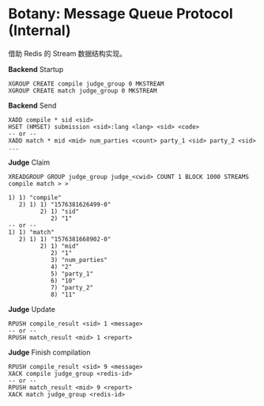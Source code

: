 # Botany: Message Queue Protocol (Internal)

借助 Redis 的 Stream 数据结构实现。

**Backend** Startup
```
XGROUP CREATE compile judge_group 0 MKSTREAM
XGROUP CREATE match judge_group 0 MKSTREAM
```

**Backend** Send
```
XADD compile * sid <sid>
HSET (HMSET) submission <sid>:lang <lang> <sid> <code>
-- or --
XADD match * mid <mid> num_parties <count> party_1 <sid> party_2 <sid> ...
```

**Judge** Claim
```
XREADGROUP GROUP judge_group judge_<cwid> COUNT 1 BLOCK 1000 STREAMS compile match > >

1) 1) "compile"
   2) 1) 1) "1576381626499-0"
         2) 1) "sid"
            2) "1"
-- or --
1) 1) "match"
   2) 1) 1) "1576381668902-0"
         2) 1) "mid"
            2) "1"
            3) "num_parties"
            4) "2"
            5) "party_1"
            6) "10"
            7) "party_2"
            8) "11"
```

**Judge** Update
```
RPUSH compile_result <sid> 1 <message>
-- or --
RPUSH match_result <mid> 1 <report>
```

**Judge** Finish compilation
```
RPUSH compile_result <sid> 9 <message>
XACK compile judge_group <redis-id>
-- or --
RPUSH match_result <mid> 9 <report>
XACK match judge_group <redis-id>
```
